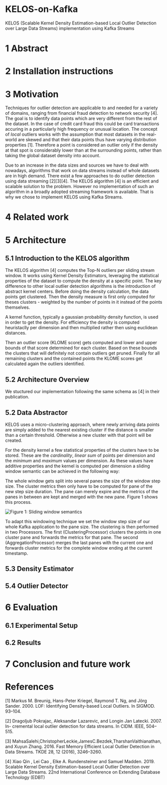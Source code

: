 # KELOS-on-Kafka
KELOS (Scalable Kernel Density Estimation-based Local Outlier Detection over Large Data Streams) implementation using Kafka Streams

# 1 Abstract

# 2 Installation instructions

# 3 Motivation

Techniques for outlier detection are applicable to and needed for a variety of domains, ranging from financial fraud detection to network security [4]. The goal is to identify data points which are very different from the rest of the dataset. In the case of credit card fraud this could be card transactions accuring in a particularly high frequency or unusual location. The concept of *local* outliers works with the assumption that most datasets in the real-world are skewed and that their data points thus have varying distribution properties [1]. Therefore a point is considered an outlier only if the density at that spot is considerably lower than at the surrounding points, rather than taking the global dataset density into account. 

Due to an increase in the data sizes and sources we have to deal with nowadays, algorithms that work on data streams instead of whole datasets are in high demand. There exist a few approaches to do outlier detection using data streaming [2][3][4]. The KELOS algorithm [4] is an efficient and scalable solution to the problem. However no implementation of such an algorithm in a broadly adopted streaming framework is available. That is why we chose to implement KELOS using Kafka Streams. 

# 4 Related work

# 5 Architecture

## 5.1 Introduction to the KELOS algorithm

The KELOS algorithm [4] computes the Top-N outliers per sliding stream window. It works using Kernel Density Estimators, leveraging the statistical properties of the dataset to compute the density at a specific point.
The key difference to other local outlier detection algorithms is the introduction of abstract kernel centers. Before doing the density calculation, the data points get clustered. Then the density measure is first only computed for theses clusters - weighted by the number of points in it instead of the points themselves.

A kernel function, typically a gaussian probability density function, is used in order to get the density. For efficiency the density is computed heuristaclly per dimension and then multiplied rather then using euclidean distances.

Then an outlier score (KLOME score) gets computed and lower and upper bounds of that score determined for each cluster. Based on these bounds the clusters that will definitely not contain outliers get pruned. Finally for all remaining clusters and the contained points the KLOME scores get calculated again the outliers identified.

## 5.2 Architecture Overview

We stuctured our implementation following the same schema as [4] in their publication. 


## 5.2 Data Abstractor

KELOS uses a micro-clustering approach, where newly arriving data points are simply added to the nearest existing cluster if the distance is smaller than a certain threshold. Otherwise a new cluster with that point will be created. 

For the density kernel a few statistical properties of the clusters have to be stored. These are the *cardinality*, *linear sum* of points per dimension and the *minimum* and *maximum* values per dimension. As these values have additive properties and the kernel is computed per dimension a sliding window semantic can be achieved in the following way:

The whole window gets split into several panes the size of the window step size. The cluster metrics then only have to be computed for pane of the new step size duration. The pane can merely expire and the metrics of the panes in between are kept and merged with the new pane. Figure 1 shows this process.

![Figure 1: Sliding window semantics](figures/sliding-window-semantic.jpg)

To adapt this windowing technique we set the window step size of our whole Kafka application to the pane size. The clustering is then performed in two Processors. The first (ClusteringProcessor) clusters the points in one cluster pane and forwards the metrics for that pane. The second (AggregationProcessor) merges the last panes with the current one and forwards cluster metrics for the complete window ending at the current timestamp.

## 5.3 Density Estimator

## 5.4 Outlier Detector

# 6 Evaluation

## 6.1 Experimental Setup

## 6.2 Results

# 7 Conclusion and future work

# References

[1] Markus M. Breunig, Hans-Peter Kriegel, Raymond T. Ng, and Jörg Sander.
2000. LOF: Identifying Density-based Local Outliers. In SIGMOD. 93–104.

[2] Dragoljub Pokrajac, Aleksandar Lazarevic, and Longin Jan Latecki. 2007. In-
cremental local outlier detection for data streams. In CIDM. IEEE, 504–515.

[3] MahsaSalehi,ChristopherLeckie,JamesC.Bezdek,TharshanVaithianathan, and Xuyun Zhang. 2016. Fast Memory Efficient Local Outlier Detection in
Data Streams. TKDE 28, 12 (2016), 3246–3260.

[4] Xiao Qin , Lei Cao , Elke A. Rundensteiner and Samuel Madden. 2019. Scalable Kernel Density Estimation-based Local Outlier Detection over Large Data Streams. 22nd International Conference on Extending Database Technology (EDBT)
